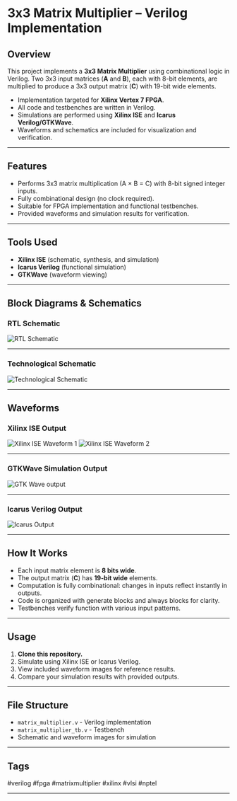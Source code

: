 # 3x3 Matrix Multiplier – Verilog Implementation

## Overview

This project implements a **3x3 Matrix Multiplier** using combinational logic in Verilog. Two 3x3 input matrices (**A** and **B**), each with 8-bit elements, are multiplied to produce a 3x3 output matrix (**C**) with 19-bit wide elements.

- Implementation targeted for **Xilinx Vertex 7 FPGA**.
- All code and testbenches are written in Verilog.
- Simulations are performed using **Xilinx ISE** and **Icarus Verilog/GTKWave**.
- Waveforms and schematics are included for visualization and verification.

---

## Features

- Performs 3x3 matrix multiplication (A × B = C) with 8-bit signed integer inputs.
- Fully combinational design (no clock required).
- Suitable for FPGA implementation and functional testbenches.
- Provided waveforms and simulation results for verification.

---

## Tools Used

- **Xilinx ISE** (schematic, synthesis, and simulation)
- **Icarus Verilog** (functional simulation)
- **GTKWave** (waveform viewing)

---

## Block Diagrams & Schematics

### RTL Schematic

![RTL Schematic](RTL%20Schematic.png)

---

### Technological Schematic

![Technological Schematic](Technological%20Schematic.png)

---

## Waveforms

### Xilinx ISE Output

![Xilinx ISE Waveform 1](Xilinx%20ISE%20Waveform%201.png)
![Xilinx ISE Waveform 2](Xilinx%20ISE%20Waveform%202.png)

---

### GTKWave Simulation Output

![GTK Wave output](GTK%20Wave%20output.png)

---

### Icarus Verilog Output

![Icarus Output](Icarus%20Output.png)

---

## How It Works

- Each input matrix element is **8 bits wide**.
- The output matrix (**C**) has **19-bit wide** elements.
- Computation is fully combinational: changes in inputs reflect instantly in outputs.
- Code is organized with generate blocks and always blocks for clarity.
- Testbenches verify function with various input patterns.

---

## Usage

1. **Clone this repository.**
2. Simulate using Xilinx ISE or Icarus Verilog.
3. View included waveform images for reference results.
4. Compare your simulation results with provided outputs.

---

## File Structure

- `matrix_multiplier.v` - Verilog implementation
- `matrix_multiplier_tb.v` - Testbench
- Schematic and waveform images for simulation

---

## Tags

#verilog #fpga #matrixmultiplier #xilinx #vlsi #nptel

---
